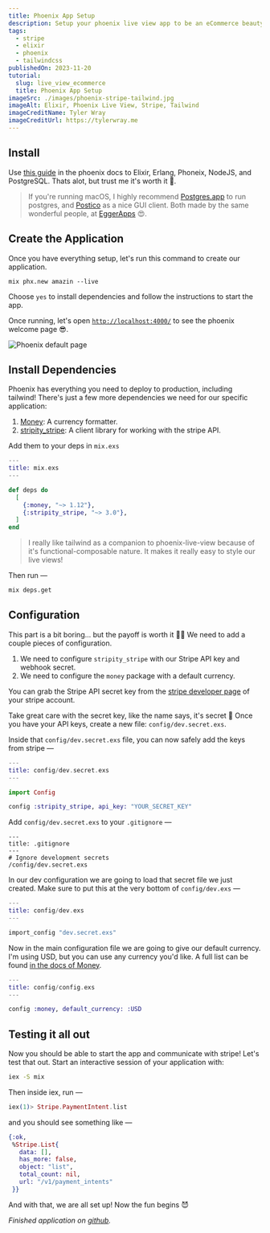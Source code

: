 ```yaml
---
title: Phoenix App Setup
description: Setup your phoenix live view app to be an eCommerce beauty.
tags:
  - stripe
  - elixir
  - phoenix
  - tailwindcss
publishedOn: 2023-11-20
tutorial:
  slug: live_view_ecommerce
  title: Phoenix App Setup
imageSrc: ./images/phoenix-stripe-tailwind.jpg
imageAlt: Elixir, Phoenix Live View, Stripe, Tailwind
imageCreditName: Tyler Wray
imageCreditUrl: https://tylerwray.me
---
```


## Install

Use [this guide](https://hexdocs.pm/phoenix/installation.html#content) in the
phoenix docs to Elixir, Erlang, Phoneix, NodeJS, and PostgreSQL.
Thats alot, but trust me it's worth it 🥇.

> If you're running macOS, I highly recommend [Postgres.app](https://postgresapp.com/) to
> run postgres, and [Postico](https://eggerapps.at/postico/) as a nice GUI client.
> Both made by the same wonderful people, at [EggerApps](https://eggerapps.at/about.html) 😍.

## Create the Application

Once you have everything setup, let's run this command to create our application.

```shell
mix phx.new amazin --live
```

Choose `yes` to install dependencies and follow the instructions to start the app.

Once running, let's open [`http://localhost:4000/`](http://localhost:4000/) to see
the phoenix welcome page 😎.

![Phoenix default page](./images/phoenix-default.png "Phoenix default page")

## Install Dependencies

Phoenix has everything you need to deploy to production, including tailwind! There's just a few more
dependencies we need for our specific application:

1. [Money](https://hexdocs.pm/money/Money.html): A currency formatter.
1. [stripity_stripe](https://github.com/code-corps/stripity_stripe): A client library for working with the stripe API.

Add them to your deps in `mix.exs`

```elixir
---
title: mix.exs
---

def deps do
  [
    {:money, "~> 1.12"},
    {:stripity_stripe, "~> 3.0"},
  ]
end
```

> I really like tailwind as a companion to phoenix-live-view because of it's functional-composable nature.
> It makes it really easy to style our live views!

Then run —

```bash
mix deps.get
```

## Configuration

This part is a bit boring... but the payoff is worth it 🤞🏻 We need to add a couple pieces of configuration.

1. We need to configure `stripity_stripe` with our Stripe API key and webhook secret.
1. We need to configure the `money` package with a default currency.

You can grab the Stripe API secret key from the
[stripe developer page](https://dashboard.stripe.com/apikeys) of your stripe account.

Take great care with the secret key, like the name says, it's secret 🤫
Once you have your API keys, create a new file: `config/dev.secret.exs`.

Inside that `config/dev.secret.exs` file, you can now safely add the keys from stripe —

```elixir
---
title: config/dev.secret.exs
---

import Config

config :stripity_stripe, api_key: "YOUR_SECRET_KEY"
```

Add `config/dev.secret.exs` to your `.gitignore` —

```shell
---
title: .gitignore
---
# Ignore development secrets
/config/dev.secret.exs
```

In our dev configuration we are going to load that secret file we just created.
Make sure to put this at the very bottom of `config/dev.exs` —

```elixir
---
title: config/dev.exs
---

import_config "dev.secret.exs"
```

Now in the main configuration file we are going to give our default currency. I'm using
USD, but you can use any currency you'd like. A full list can be
found [in the docs of Money](https://hexdocs.pm/money/Money.Currency.html#content).

```elixir
---
title: config/config.exs
---

config :money, default_currency: :USD
```

## Testing it all out

Now you should be able to start the app and communicate with stripe!
Let's test that out. Start an interactive session of your application with:

```bash
iex -S mix
```

Then inside iex, run —

```elixir
iex(1)> Stripe.PaymentIntent.list
```

and you should see something like —

```elixir
{:ok,
 %Stripe.List{
   data: [],
   has_more: false,
   object: "list",
   total_count: nil,
   url: "/v1/payment_intents"
 }}
```

And with that, we are all set up! Now the fun begins 😈

_Finished application on [github](https://github.com/tylerwray/amazin)._
